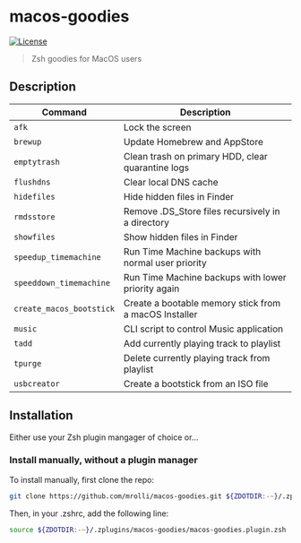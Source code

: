 # macos-goodies

[![License](https://img.shields.io/badge/license-MIT-007EC7)](/LICENSE)

> Zsh goodies for MacOS users

## Description

| Command                  | Description                                           |
| ------------------------ | ----------------------------------------------------- |
| `afk`                    | Lock the screen                                       |
| `brewup`                 | Update Homebrew and AppStore                          |
| `emptytrash`             | Clean trash on primary HDD, clear quarantine logs     |
| `flushdns`               | Clear local DNS cache                                 |
| `hidefiles`              | Hide hidden files in Finder                           |
| `rmdsstore`              | Remove .DS_Store files recursively in a directory     |
| `showfiles`              | Show hidden files in Finder                           |
| `speedup_timemachine`    | Run Time Machine backups with normal user priority    |
| `speeddown_timemachine`  | Run Time Machine backups with lower priority again    |
| `create_macos_bootstick` | Create a bootable memory stick from a macOS Installer |
| `music`                  | CLI script to control Music application               |
| `tadd`                   | Add currently playing track to playlist               |
| `tpurge`                 | Delete currently playing track from playlist          |
| `usbcreator`             | Create a bootstick from an ISO file                   |

## Installation

Either use your Zsh plugin mangager of choice or...

### Install manually, without a plugin manager

To install manually, first clone the repo:

```zsh
git clone https://github.com/mrolli/macos-goodies.git ${ZDOTDIR:-~}/.zplugins/macos-goodies
```

Then, in your .zshrc, add the following line:

```zsh
source ${ZDOTDIR:-~}/.zplugins/macos-goodies/macos-goodies.plugin.zsh
```
